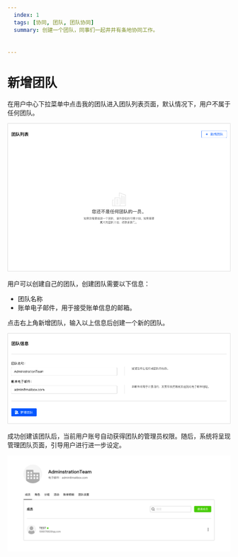 ```yaml
---
  index: 1
  tags: [协同, 团队, 团队协同]
  summary: 创建一个团队，同事们一起井井有条地协同工作。


---
```


# 新增团队

在用户中心下拉菜单中点击我的团队进入团队列表页面，默认情况下，用户不属于任何团队。

<img src='./assets/01newTeam/newTeam.png'>

用户可以创建自己的团队，创建团队需要以下信息：

+ 团队名称
+ 账单电子邮件，用于接受账单信息的邮箱。

点击右上角新增团队，输入以上信息后创建一个新的团队。

<img src='./assets/01newTeam/addTeamInfo.png'>

成功创建该团队后，当前用户账号自动获得团队的管理员权限。随后，系统将呈现管理团队页面，引导用户进行进一步设定。

<img src='./assets/01newTeam/myTeam.png'>
